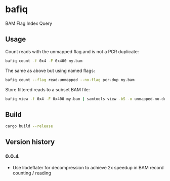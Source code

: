 # bafiq

BAM Flag Index Query

## Usage

Count reads with the unmapped flag and is not a PCR duplicate:

```bash
bafiq count -f 0x4 -F 0x400 my.bam
```

The same as above but using named flags:

```bash
bafiq count --flag read-unmapped --no-flag pcr-dup my.bam
```

Store filtered reads to a subset BAM file:

```bash
bafiq view -f 0x4 -F 0x400 my.bam | samtools view -bS -o unmapped-no-dup.bam
```

## Build

```bash
cargo build --release
```

## Version history

### 0.0.4

- Use libdeflater for decompression to achieve 2x speedup in BAM record counting / reading
